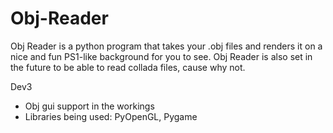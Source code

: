 # Obj-Reader

Obj Reader is a python program that takes your .obj files and renders it on a nice and fun PS1-like background for you to see.
Obj Reader is also set in the future to be able to read collada files, cause why not.

Dev3
* Obj gui support in the workings
* Libraries being used: PyOpenGL, Pygame

